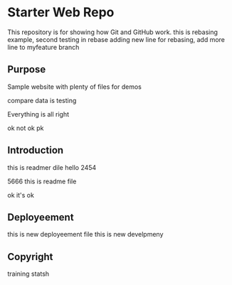 # Starter Web Repo

This repository is for showing how Git and GitHub work. this is rebasing example,
second testing in rebase
adding new line for rebasing,
add more line to myfeature branch


## Purpose

Sample website with plenty of files for demos

compare data is testing

Everything is all right

ok not
ok
pk

## Introduction

this is readmer dile
hello
2454

5666
this is readme file

ok it's ok

## Deployeement
this is new deployeement file 
this is new develpmeny

## Copyright

training statsh
